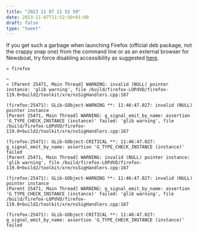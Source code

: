 ```yaml
---
title: "2023 11 07 11 52 50"
date: 2023-11-07T11:52:50+01:00
draft: false
type: "tweet"
---
```

If you get such a garbage when launching Firefox (official deb package, not the crappy snap one) from the command line or as an external browser for Newsboat, try force disabling accessibility as suggested [here](https://bugzilla.mozilla.org/show_bug.cgi?id=1851240).

```shell
» firefox

~
» [Parent 25471, Main Thread] WARNING: invalid (NULL) pointer instance: 'glib warning', file /build/firefox-LOPdVD/firefox-119.0+build2/toolkit/xre/nsSigHandlers.cpp:167

(firefox:25471): GLib-GObject-WARNING **: 11:46:47.027: invalid (NULL) pointer instance
[Parent 25471, Main Thread] WARNING: g_signal_emit_by_name: assertion 'G_TYPE_CHECK_INSTANCE (instance)' failed: 'glib warning', file /build/firefox-LOPdVD/firefox-119.0+build2/toolkit/xre/nsSigHandlers.cpp:167

(firefox:25471): GLib-GObject-CRITICAL **: 11:46:47.027: g_signal_emit_by_name: assertion 'G_TYPE_CHECK_INSTANCE (instance)' failed
[Parent 25471, Main Thread] WARNING: invalid (NULL) pointer instance: 'glib warning', file /build/firefox-LOPdVD/firefox-119.0+build2/toolkit/xre/nsSigHandlers.cpp:167

(firefox:25471): GLib-GObject-WARNING **: 11:46:47.027: invalid (NULL) pointer instance
[Parent 25471, Main Thread] WARNING: g_signal_emit_by_name: assertion 'G_TYPE_CHECK_INSTANCE (instance)' failed: 'glib warning', file /build/firefox-LOPdVD/firefox-119.0+build2/toolkit/xre/nsSigHandlers.cpp:167

(firefox:25471): GLib-GObject-CRITICAL **: 11:46:47.027: g_signal_emit_by_name: assertion 'G_TYPE_CHECK_INSTANCE (instance)' failed
```

